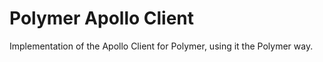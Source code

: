 # Polymer Apollo Client

Implementation of the Apollo Client for Polymer, using it the Polymer way.
